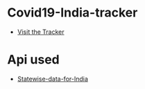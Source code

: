 # Covid19-India-tracker
* [Visit the Tracker](http://covidindiaa.pythonanywhere.com/)

# Api used
* [Statewise-data-for-India](https://api.covid19india.org/data.json)

